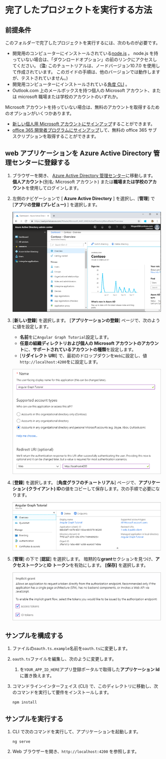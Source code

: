# <a name="how-to-run-the-completed-project"></a>完了したプロジェクトを実行する方法

## <a name="prerequisites"></a>前提条件

このフォルダーで完了したプロジェクトを実行するには、次のものが必要です。

- 開発用のコンピューターにインストールされている[node.js](https://nodejs.org) 。 node.js を持っていない場合は、「ダウンロードオプション」の前のリンクにアクセスしてください。 (**注:** このチュートリアルは、ノードバージョン10.7.0 を使用して作成されています。 このガイドの手順は、他のバージョンでは動作しますが、テストされていません。)
- 開発用コンピューターにインストールされている[角度 CLI](https://cli.angular.io/) 。
- Outlook.com 上のメールボックスを持つ個人の Microsoft アカウント、または microsoft 職場または学校のアカウントのいずれか。

Microsoft アカウントを持っていない場合は、無料のアカウントを取得するためのオプションがいくつかあります。

- [新しい個人用 Microsoft アカウントにサインアップ](https://signup.live.com/signup?wa=wsignin1.0&rpsnv=12&ct=1454618383&rver=6.4.6456.0&wp=MBI_SSL_SHARED&wreply=https://mail.live.com/default.aspx&id=64855&cbcxt=mai&bk=1454618383&uiflavor=web&uaid=b213a65b4fdc484382b6622b3ecaa547&mkt=E-US&lc=1033&lic=1)することができます。
- [office 365 開発者プログラムにサインアップ](https://developer.microsoft.com/office/dev-program)して、無料の office 365 サブスクリプションを取得することができます。

## <a name="register-a-web-application-with-the-azure-active-directory-admin-center"></a>web アプリケーションを Azure Active Directory 管理センターに登録する

1. ブラウザーを開き、 [Azure Active Directory 管理センター](https://aad.portal.azure.com)に移動します。 **個人アカウント**(別名: Microsoft アカウント) または**職場または学校のアカウント**を使用してログインします。

1. 左側のナビゲーションで [ **Azure Active Directory** ] を選択し、[**管理**] で [**アプリの登録 (プレビュー)** ] を選択します。

    ![アプリの登録のスクリーンショット ](/tutorial/images/aad-portal-app-registrations.png)

1. [**新しい登録**] を選択します。 [**アプリケーションの登録**] ページで、次のように値を設定します。

    - **名前**をに`Angular Graph Tutorial`設定します。
    - **任意の組織ディレクトリおよび個人の Microsoft アカウントのアカウント**に、**サポートされているアカウントの種類**を設定します。
    - [**リダイレクト URI**] で、最初のドロップダウンを`Web`に設定し、値`http://localhost:4200`をに設定します。

    ![[アプリケーションの登録] ページのスクリーンショット](/tutorial/images/aad-register-an-app.png)

1. [**登録**] を選択します。 [**角度グラフのチュートリアル**] ページで、**アプリケーション (クライアント) ID**の値をコピーして保存します。次の手順で必要になります。

    ![新しいアプリの登録のアプリケーション ID のスクリーンショット](/tutorial/images/aad-application-id.png)

1. [**管理**] の下で [**認証**] を選択します。 暗黙的な**grant**セクションを見つけ、**アクセストークン**と**ID トークン**を有効にします。 **[保存]** を選択します。

    ![暗黙的な grant セクションのスクリーンショット](/tutorial/images/aad-implicit-grant.png)

## <a name="configure-the-sample"></a>サンプルを構成する

1. ファイルの`oauth.ts.example`名前を`oauth.ts`に変更します。
1. `oauth.ts`ファイルを編集し、次のように変更します。
    1. を`YOUR_APP_ID_HERE`アプリ登録ポータルで取得した**アプリケーション Id**に置き換えます。
1. コマンドラインインターフェイス (CLI) で、このディレクトリに移動し、次のコマンドを実行して要件をインストールします。

    ```Shell
    npm install
    ```

## <a name="run-the-sample"></a>サンプルを実行する

1. CLI で次のコマンドを実行して、アプリケーションを起動します。

    ```Shell
    ng serve
    ```

1. Web ブラウザーを開き、`http://localhost:4200` を参照します。